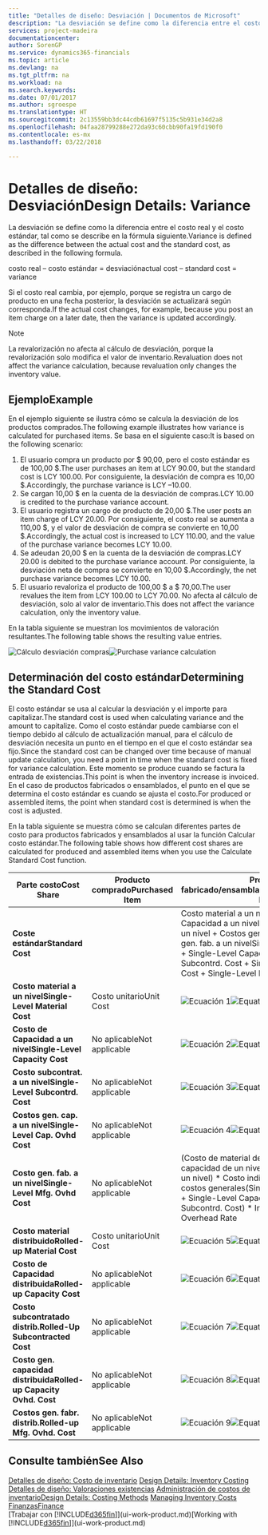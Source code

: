 ```yaml
---
title: "Detalles de diseño: Desviación | Documentos de Microsoft"
description: "La desviación se define como la diferencia entre el costo real y el costo estándar, tal como se describe en la fórmula siguiente."
services: project-madeira
documentationcenter: 
author: SorenGP
ms.service: dynamics365-financials
ms.topic: article
ms.devlang: na
ms.tgt_pltfrm: na
ms.workload: na
ms.search.keywords: 
ms.date: 07/01/2017
ms.author: sgroespe
ms.translationtype: HT
ms.sourcegitcommit: 2c13559bb3dc44cdb61697f5135c5b931e34d2a8
ms.openlocfilehash: 04faa28799288e272da93c60cbb90fa19fd190f0
ms.contentlocale: es-mx
ms.lasthandoff: 03/22/2018

---
```

# <a name="design-details-variance"></a><span data-ttu-id="229d0-103">Detalles de diseño: Desviación</span><span class="sxs-lookup"><span data-stu-id="229d0-103">Design Details: Variance</span></span>
<span data-ttu-id="229d0-104">La desviación se define como la diferencia entre el costo real y el costo estándar, tal como se describe en la fórmula siguiente.</span><span class="sxs-lookup"><span data-stu-id="229d0-104">Variance is defined as the difference between the actual cost and the standard cost, as described in the following formula.</span></span>  

 <span data-ttu-id="229d0-105">costo real – costo estándar = desviación</span><span class="sxs-lookup"><span data-stu-id="229d0-105">actual cost – standard cost = variance</span></span>  

 <span data-ttu-id="229d0-106">Si el costo real cambia, por ejemplo, porque se registra un cargo de producto en una fecha posterior, la desviación se actualizará según corresponda.</span><span class="sxs-lookup"><span data-stu-id="229d0-106">If the actual cost changes, for example, because you post an item charge on a later date, then the variance is updated accordingly.</span></span>  

> [!NOTE]  
>  <span data-ttu-id="229d0-107">La revalorización no afecta al cálculo de desviación, porque la revalorización solo modifica el valor de inventario.</span><span class="sxs-lookup"><span data-stu-id="229d0-107">Revaluation does not affect the variance calculation, because revaluation only changes the inventory value.</span></span>  

## <a name="example"></a><span data-ttu-id="229d0-108">Ejemplo</span><span class="sxs-lookup"><span data-stu-id="229d0-108">Example</span></span>  
 <span data-ttu-id="229d0-109">En el ejemplo siguiente se ilustra cómo se calcula la desviación de los productos comprados.</span><span class="sxs-lookup"><span data-stu-id="229d0-109">The following example illustrates how variance is calculated for purchased items.</span></span> <span data-ttu-id="229d0-110">Se basa en el siguiente caso:</span><span class="sxs-lookup"><span data-stu-id="229d0-110">It is based on the following scenario:</span></span>  

1.  <span data-ttu-id="229d0-111">El usuario compra un producto por $ 90,00, pero el costo estándar es de 100,00 $.</span><span class="sxs-lookup"><span data-stu-id="229d0-111">The user purchases an item at LCY 90.00, but the standard cost is LCY 100.00.</span></span> <span data-ttu-id="229d0-112">Por consiguiente, la desviación de compra es 10,00 $.</span><span class="sxs-lookup"><span data-stu-id="229d0-112">Accordingly, the purchase variance is LCY –10.00.</span></span>  
2.  <span data-ttu-id="229d0-113">Se cargan 10,00 $ en la cuenta de la desviación de compras.</span><span class="sxs-lookup"><span data-stu-id="229d0-113">LCY 10.00 is credited to the purchase variance account.</span></span>  
3.  <span data-ttu-id="229d0-114">El usuario registra un cargo de producto de 20,00 $.</span><span class="sxs-lookup"><span data-stu-id="229d0-114">The user posts an item charge of LCY 20.00.</span></span> <span data-ttu-id="229d0-115">Por consiguiente, el costo real se aumenta a 110,00 $, y el valor de desviación de compra se convierte en 10,00 $.</span><span class="sxs-lookup"><span data-stu-id="229d0-115">Accordingly, the actual cost is increased to LCY 110.00, and the value of the purchase variance becomes LCY 10.00.</span></span>  
4.  <span data-ttu-id="229d0-116">Se adeudan 20,00 $ en la cuenta de la desviación de compras.</span><span class="sxs-lookup"><span data-stu-id="229d0-116">LCY 20.00 is debited to the purchase variance account.</span></span> <span data-ttu-id="229d0-117">Por consiguiente, la desviación neta de compra se convierte en 10,00 $.</span><span class="sxs-lookup"><span data-stu-id="229d0-117">Accordingly, the net purchase variance becomes LCY 10.00.</span></span>  
5.  <span data-ttu-id="229d0-118">El usuario revaloriza el producto de 100,00 $ a $ 70,00.</span><span class="sxs-lookup"><span data-stu-id="229d0-118">The user revalues the item from LCY 100.00 to LCY 70.00.</span></span> <span data-ttu-id="229d0-119">No afecta al cálculo de desviación, solo al valor de inventario.</span><span class="sxs-lookup"><span data-stu-id="229d0-119">This does not affect the variance calculation, only the inventory value.</span></span>  

 <span data-ttu-id="229d0-120">En la tabla siguiente se muestran los movimientos de valoración resultantes.</span><span class="sxs-lookup"><span data-stu-id="229d0-120">The following table shows the resulting value entries.</span></span>  

 <span data-ttu-id="229d0-121">![Cálculo desviación compras](media/design_details_inventory_costing_11_purchase_variance.png "design_details_inventory_costing_11_purchase_variance")</span><span class="sxs-lookup"><span data-stu-id="229d0-121">![Purchase variance calculation](media/design_details_inventory_costing_11_purchase_variance.png "design_details_inventory_costing_11_purchase_variance")</span></span>  

## <a name="determining-the-standard-cost"></a><span data-ttu-id="229d0-122">Determinación del costo estándar</span><span class="sxs-lookup"><span data-stu-id="229d0-122">Determining the Standard Cost</span></span>  
 <span data-ttu-id="229d0-123">El costo estándar se usa al calcular la desviación y el importe para capitalizar.</span><span class="sxs-lookup"><span data-stu-id="229d0-123">The standard cost is used when calculating variance and the amount to capitalize.</span></span> <span data-ttu-id="229d0-124">Como el costo estándar puede cambiarse con el tiempo debido al cálculo de actualización manual, para el cálculo de desviación necesita un punto en el tiempo en el que el costo estándar sea fijo.</span><span class="sxs-lookup"><span data-stu-id="229d0-124">Since the standard cost can be changed over time because of manual update calculation, you need a point in time when the standard cost is fixed for variance calculation.</span></span> <span data-ttu-id="229d0-125">Este momento se produce cuando se factura la entrada de existencias.</span><span class="sxs-lookup"><span data-stu-id="229d0-125">This point is when the inventory increase is invoiced.</span></span> <span data-ttu-id="229d0-126">En el caso de productos fabricados o ensamblados, el punto en el que se determina el costo estándar es cuando se ajusta el costo.</span><span class="sxs-lookup"><span data-stu-id="229d0-126">For produced or assembled items, the point when standard cost is determined is when the cost is adjusted.</span></span>  

 <span data-ttu-id="229d0-127">En la tabla siguiente se muestra cómo se calculan diferentes partes de costo para productos fabricados y ensamblados al usar la función Calcular costo estándar.</span><span class="sxs-lookup"><span data-stu-id="229d0-127">The following table shows how different cost shares are calculated for produced and assembled items when you use the Calculate Standard Cost function.</span></span>  

|<span data-ttu-id="229d0-128">Parte costo</span><span class="sxs-lookup"><span data-stu-id="229d0-128">Cost Share</span></span>|<span data-ttu-id="229d0-129">Producto comprado</span><span class="sxs-lookup"><span data-stu-id="229d0-129">Purchased Item</span></span>|<span data-ttu-id="229d0-130">Producto fabricado/ensamblado</span><span class="sxs-lookup"><span data-stu-id="229d0-130">Produced/Assembled Item</span></span>|  
|----------------|--------------------|------------------------------|  
|<span data-ttu-id="229d0-131">**Coste estándar**</span><span class="sxs-lookup"><span data-stu-id="229d0-131">**Standard Cost**</span></span>||<span data-ttu-id="229d0-132">Costo material a un nivel + Costo de Capacidad a un nivel + Costo subcontrat. a un nivel + Costos gen. cap. a un nivel + Costo gen. fab. a un nivel</span><span class="sxs-lookup"><span data-stu-id="229d0-132">Single-Level Material Cost + Single-Level Capacity Cost + Single-Level Subcontrd. Cost + Single-Level Cap. Ovhd. Cost + Single-Level Mfg. Ovhd. Cost</span></span>|  
|<span data-ttu-id="229d0-133">**Costo material a un nivel**</span><span class="sxs-lookup"><span data-stu-id="229d0-133">**Single-Level Material Cost**</span></span>|<span data-ttu-id="229d0-134">Costo unitario</span><span class="sxs-lookup"><span data-stu-id="229d0-134">Unit Cost</span></span>|<span data-ttu-id="229d0-135">![Ecuación 1](media/design_details_inventory_costing_11_equation_1.png "design_details_inventory_costing_11_equation_1")</span><span class="sxs-lookup"><span data-stu-id="229d0-135">![Equation 1](media/design_details_inventory_costing_11_equation_1.png "design_details_inventory_costing_11_equation_1")</span></span>|  
|<span data-ttu-id="229d0-136">**Costo de Capacidad a un nivel**</span><span class="sxs-lookup"><span data-stu-id="229d0-136">**Single-Level Capacity Cost**</span></span>|<span data-ttu-id="229d0-137">No aplicable</span><span class="sxs-lookup"><span data-stu-id="229d0-137">Not applicable</span></span>|<span data-ttu-id="229d0-138">![Ecuación 2](media/design_details_inventory_costing_11_equation_2.png "design_details_inventory_costing_11_equation_2")</span><span class="sxs-lookup"><span data-stu-id="229d0-138">![Equation 2](media/design_details_inventory_costing_11_equation_2.png "design_details_inventory_costing_11_equation_2")</span></span>|  
|<span data-ttu-id="229d0-139">**Costo subcontrat. a un nivel**</span><span class="sxs-lookup"><span data-stu-id="229d0-139">**Single-Level Subcontrd. Cost**</span></span>|<span data-ttu-id="229d0-140">No aplicable</span><span class="sxs-lookup"><span data-stu-id="229d0-140">Not applicable</span></span>|<span data-ttu-id="229d0-141">![Ecuación 3](media/design_details_inventory_costing_11_equation_3.png "design_details_inventory_costing_11_equation_3")</span><span class="sxs-lookup"><span data-stu-id="229d0-141">![Equation 3](media/design_details_inventory_costing_11_equation_3.png "design_details_inventory_costing_11_equation_3")</span></span>|  
|<span data-ttu-id="229d0-142">**Costos gen. cap. a un nivel**</span><span class="sxs-lookup"><span data-stu-id="229d0-142">**Single-Level Cap. Ovhd Cost**</span></span>|<span data-ttu-id="229d0-143">No aplicable</span><span class="sxs-lookup"><span data-stu-id="229d0-143">Not applicable</span></span>|<span data-ttu-id="229d0-144">![Ecuación 4](media/design_details_inventory_costing_11_equation_4.png "design_details_inventory_costing_11_equation_4")</span><span class="sxs-lookup"><span data-stu-id="229d0-144">![Equation 4](media/design_details_inventory_costing_11_equation_4.png "design_details_inventory_costing_11_equation_4")</span></span>|  
|<span data-ttu-id="229d0-145">**Costo gen. fab. a un nivel**</span><span class="sxs-lookup"><span data-stu-id="229d0-145">**Single-Level Mfg. Ovhd Cost**</span></span>|<span data-ttu-id="229d0-146">No aplicable</span><span class="sxs-lookup"><span data-stu-id="229d0-146">Not applicable</span></span>|<span data-ttu-id="229d0-147">(Costo de material de un nivel + Costo de capacidad de un nivel + Costo subcontr. de un nivel) \* Costo indirecto % /100 + Tasa costos generales</span><span class="sxs-lookup"><span data-stu-id="229d0-147">(Single-Level Material Cost + Single-Level Capacity Cost + Single-Level Subcontrd. Cost) \* Indirect Cost % / 100 + Overhead Rate</span></span>|  
|<span data-ttu-id="229d0-148">**Costo material distribuido**</span><span class="sxs-lookup"><span data-stu-id="229d0-148">**Rolled-up Material Cost**</span></span>|<span data-ttu-id="229d0-149">Costo unitario</span><span class="sxs-lookup"><span data-stu-id="229d0-149">Unit Cost</span></span>|<span data-ttu-id="229d0-150">![Ecuación 5](media/design_details_inventory_costing_11_equation_5.png "design_details_inventory_costing_11_equation_5")</span><span class="sxs-lookup"><span data-stu-id="229d0-150">![Equation 5](media/design_details_inventory_costing_11_equation_5.png "design_details_inventory_costing_11_equation_5")</span></span>|  
|<span data-ttu-id="229d0-151">**Costo de Capacidad distribuida**</span><span class="sxs-lookup"><span data-stu-id="229d0-151">**Rolled-up Capacity Cost**</span></span>|<span data-ttu-id="229d0-152">No aplicable</span><span class="sxs-lookup"><span data-stu-id="229d0-152">Not applicable</span></span>|<span data-ttu-id="229d0-153">![Ecuación 6](media/design_details_inventory_costing_11_equation_6.png "design_details_inventory_costing_11_equation_6")</span><span class="sxs-lookup"><span data-stu-id="229d0-153">![Equation 6](media/design_details_inventory_costing_11_equation_6.png "design_details_inventory_costing_11_equation_6")</span></span>|  
|<span data-ttu-id="229d0-154">**Costo subcontratado distrib.**</span><span class="sxs-lookup"><span data-stu-id="229d0-154">**Rolled-Up Subcontracted Cost**</span></span>|<span data-ttu-id="229d0-155">No aplicable</span><span class="sxs-lookup"><span data-stu-id="229d0-155">Not applicable</span></span>|<span data-ttu-id="229d0-156">![Ecuación 7](media/design_details_inventory_costing_11_equation_7.png "design_details_inventory_costing_11_equation_7")</span><span class="sxs-lookup"><span data-stu-id="229d0-156">![Equation 7](media/design_details_inventory_costing_11_equation_7.png "design_details_inventory_costing_11_equation_7")</span></span>|  
|<span data-ttu-id="229d0-157">**Costo gen. capacidad distribuida**</span><span class="sxs-lookup"><span data-stu-id="229d0-157">**Rolled-up Capacity Ovhd. Cost**</span></span>|<span data-ttu-id="229d0-158">No aplicable</span><span class="sxs-lookup"><span data-stu-id="229d0-158">Not applicable</span></span>|<span data-ttu-id="229d0-159">![Ecuación 8](media/design_details_inventory_costing_11_equation_8.png "design_details_inventory_costing_11_equation_8")</span><span class="sxs-lookup"><span data-stu-id="229d0-159">![Equation 8](media/design_details_inventory_costing_11_equation_8.png "design_details_inventory_costing_11_equation_8")</span></span>|  
|<span data-ttu-id="229d0-160">**Costos gen. fabr. distrib.**</span><span class="sxs-lookup"><span data-stu-id="229d0-160">**Rolled-up Mfg. Ovhd. Cost**</span></span>|<span data-ttu-id="229d0-161">No aplicable</span><span class="sxs-lookup"><span data-stu-id="229d0-161">Not applicable</span></span>|<span data-ttu-id="229d0-162">![Ecuación 9](media/design_details_inventory_costing_11_equation_9.png "design_details_inventory_costing_11_equation_9")</span><span class="sxs-lookup"><span data-stu-id="229d0-162">![Equation 9](media/design_details_inventory_costing_11_equation_9.png "design_details_inventory_costing_11_equation_9")</span></span>|  

## <a name="see-also"></a><span data-ttu-id="229d0-163">Consulte también</span><span class="sxs-lookup"><span data-stu-id="229d0-163">See Also</span></span>  
 <span data-ttu-id="229d0-164">[Detalles de diseño: Costo de inventario](design-details-inventory-costing.md) </span><span class="sxs-lookup"><span data-stu-id="229d0-164">[Design Details: Inventory Costing](design-details-inventory-costing.md) </span></span>  
 <span data-ttu-id="229d0-165">[Detalles de diseño: Valoraciones existencias](design-details-costing-methods.md) [Administración de costos de inventario](finance-manage-inventory-costs.md)</span><span class="sxs-lookup"><span data-stu-id="229d0-165">[Design Details: Costing Methods](design-details-costing-methods.md) [Managing Inventory Costs](finance-manage-inventory-costs.md)</span></span>  
 [<span data-ttu-id="229d0-166">Finanzas</span><span class="sxs-lookup"><span data-stu-id="229d0-166">Finance</span></span>](finance.md)  
 <span data-ttu-id="229d0-167">[Trabajar con [!INCLUDE[d365fin](includes/d365fin_md.md)]](ui-work-product.md)</span><span class="sxs-lookup"><span data-stu-id="229d0-167">[Working with [!INCLUDE[d365fin](includes/d365fin_md.md)]](ui-work-product.md)</span></span>

